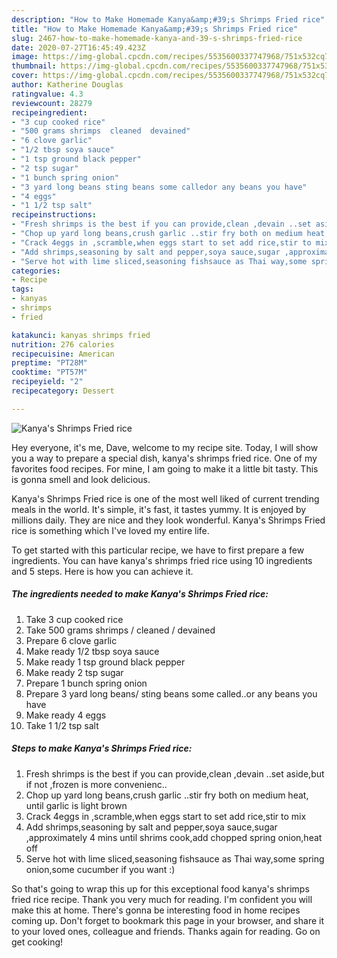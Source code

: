 ```yaml
---
description: "How to Make Homemade Kanya&amp;#39;s Shrimps Fried rice"
title: "How to Make Homemade Kanya&amp;#39;s Shrimps Fried rice"
slug: 2467-how-to-make-homemade-kanya-and-39-s-shrimps-fried-rice
date: 2020-07-27T16:45:49.423Z
image: https://img-global.cpcdn.com/recipes/5535600337747968/751x532cq70/kanyas-shrimps-fried-rice-recipe-main-photo.jpg
thumbnail: https://img-global.cpcdn.com/recipes/5535600337747968/751x532cq70/kanyas-shrimps-fried-rice-recipe-main-photo.jpg
cover: https://img-global.cpcdn.com/recipes/5535600337747968/751x532cq70/kanyas-shrimps-fried-rice-recipe-main-photo.jpg
author: Katherine Douglas
ratingvalue: 4.3
reviewcount: 28279
recipeingredient:
- "3 cup cooked rice"
- "500 grams shrimps  cleaned  devained"
- "6 clove garlic"
- "1/2 tbsp soya sauce"
- "1 tsp ground black pepper"
- "2 tsp sugar"
- "1 bunch spring onion"
- "3 yard long beans sting beans some calledor any beans you have"
- "4 eggs"
- "1 1/2 tsp salt"
recipeinstructions:
- "Fresh shrimps is the best if you can provide,clean ,devain ..set aside,but if not ,frozen is more convenienc.."
- "Chop up yard long beans,crush garlic ..stir fry both on medium heat, until garlic is light brown"
- "Crack 4eggs in ,scramble,when eggs start to set add rice,stir to mix"
- "Add shrimps,seasoning by salt and pepper,soya sauce,sugar ,approximately 4 mins until shrims cook,add chopped spring onion,heat off"
- "Serve hot with lime sliced,seasoning fishsauce as Thai way,some spring onion,some cucumber if you want :)"
categories:
- Recipe
tags:
- kanyas
- shrimps
- fried

katakunci: kanyas shrimps fried 
nutrition: 276 calories
recipecuisine: American
preptime: "PT28M"
cooktime: "PT57M"
recipeyield: "2"
recipecategory: Dessert

---
```



![Kanya&#39;s Shrimps Fried rice](https://img-global.cpcdn.com/recipes/5535600337747968/751x532cq70/kanyas-shrimps-fried-rice-recipe-main-photo.jpg)

Hey everyone, it's me, Dave, welcome to my recipe site. Today, I will show you a way to prepare a special dish, kanya&#39;s shrimps fried rice. One of my favorites food recipes. For mine, I am going to make it a little bit tasty. This is gonna smell and look delicious.

Kanya&#39;s Shrimps Fried rice is one of the most well liked of current trending meals in the world. It's simple, it's fast, it tastes yummy. It is enjoyed by millions daily. They are nice and they look wonderful. Kanya&#39;s Shrimps Fried rice is something which I've loved my entire life.




To get started with this particular recipe, we have to first prepare a few ingredients. You can have kanya&#39;s shrimps fried rice using 10 ingredients and 5 steps. Here is how you can achieve it.

<!--inarticleads1-->

##### The ingredients needed to make Kanya&#39;s Shrimps Fried rice:

1. Take 3 cup cooked rice
1. Take 500 grams shrimps / cleaned / devained
1. Prepare 6 clove garlic
1. Make ready 1/2 tbsp soya sauce
1. Make ready 1 tsp ground black pepper
1. Make ready 2 tsp sugar
1. Prepare 1 bunch spring onion
1. Prepare 3 yard long beans/ sting beans some called..or any beans you have
1. Make ready 4 eggs
1. Take 1 1/2 tsp salt




<!--inarticleads2-->

##### Steps to make Kanya&#39;s Shrimps Fried rice:

1. Fresh shrimps is the best if you can provide,clean ,devain ..set aside,but if not ,frozen is more convenienc..
1. Chop up yard long beans,crush garlic ..stir fry both on medium heat, until garlic is light brown
1. Crack 4eggs in ,scramble,when eggs start to set add rice,stir to mix
1. Add shrimps,seasoning by salt and pepper,soya sauce,sugar ,approximately 4 mins until shrims cook,add chopped spring onion,heat off
1. Serve hot with lime sliced,seasoning fishsauce as Thai way,some spring onion,some cucumber if you want :)




So that's going to wrap this up for this exceptional food kanya&#39;s shrimps fried rice recipe. Thank you very much for reading. I'm confident you will make this at home. There's gonna be interesting food in home recipes coming up. Don't forget to bookmark this page in your browser, and share it to your loved ones, colleague and friends. Thanks again for reading. Go on get cooking!
